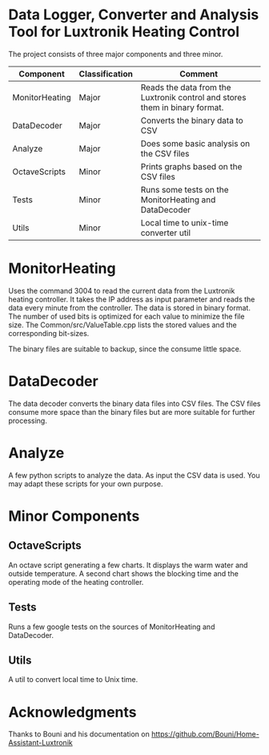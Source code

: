 # Data Logger, Converter and Analysis Tool for Luxtronik Heating Control

The project consists of three major components and three minor.

Component      | Classification | Comment
-------------- | ------------- | -------
MonitorHeating | Major         | Reads the data from the Luxtronik control and stores them in binary format.
DataDecoder    | Major         | Converts the binary data to CSV
Analyze        | Major         | Does some basic analysis on the CSV files
OctaveScripts  | Minor         | Prints graphs based on the CSV files
Tests          | Minor         | Runs some tests on the MonitorHeating and DataDecoder
Utils          | Minor         | Local time to unix-time converter util


# MonitorHeating
Uses the command 3004 to read the current data from the Luxtronik heating controller. It takes the IP address as input parameter and reads the data every minute from the controller. The data is stored in binary format. The number of used bits is optimized for each value to minimize the file size. The Common/src/ValueTable.cpp lists the stored values and the corresponding bit-sizes.

The binary files are suitable to backup, since the consume little space.

# DataDecoder
The data decoder converts the binary data files into CSV files. The CSV files consume more space than the binary files but are more suitable for further processing.

# Analyze
A few python scripts to analyze the data. As input the CSV data is used. You may adapt these scripts for your own purpose.

# Minor Components

## OctaveScripts
An octave script generating a few charts. It displays the warm water and outside temperature. A second chart shows the blocking time and the operating mode of the heating controller.

## Tests
Runs a few google tests on the sources of MonitorHeating and DataDecoder.

## Utils
A util to convert local time to Unix time.

# Acknowledgments
Thanks to Bouni and his documentation on https://github.com/Bouni/Home-Assistant-Luxtronik
